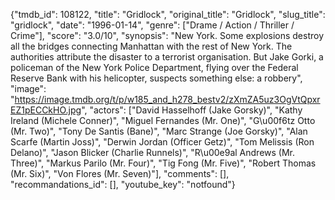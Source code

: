 {"tmdb_id": 108122, "title": "Gridlock", "original_title": "Gridlock", "slug_title": "gridlock", "date": "1996-01-14", "genre": ["Drame / Action / Thriller / Crime"], "score": "3.0/10", "synopsis": "New York. Some explosions destroy all the bridges connecting Manhattan with the rest of New York. The authorities attribute the disaster to a terrorist organisation. But Jake Gorki, a policeman of the New York Police Department, flying over the Federal Reserve Bank with his helicopter, suspects something else: a robbery", "image": "https://image.tmdb.org/t/p/w185_and_h278_bestv2/zXmZA5uz3OgVtQpxrEZ1pECCkHO.jpg", "actors": ["David Hasselhoff (Jake Gorsky)", "Kathy Ireland (Michele Conner)", "Miguel Fernandes (Mr. One)", "G\u00f6tz Otto (Mr. Two)", "Tony De Santis (Bane)", "Marc Strange (Joe Gorsky)", "Alan Scarfe (Martin Joss)", "Derwin Jordan (Officer Getz)", "Tom Melissis (Ron Delano)", "Jason Blicker (Charlie Runnels)", "R\u00e9al Andrews (Mr. Three)", "Markus Parilo (Mr. Four)", "Tig Fong (Mr. Five)", "Robert Thomas (Mr. Six)", "Von Flores (Mr. Seven)"], "comments": [], "recommandations_id": [], "youtube_key": "notfound"}
